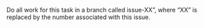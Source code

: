 Do all work for this task in a branch called issue-XX”, where “XX” is replaced by the number associated with this issue.

